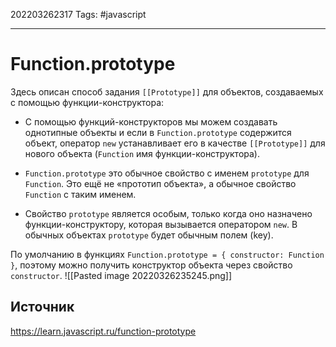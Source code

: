 202203262317
Tags: #javascript 

--- 
# Function.prototype
Здесь описан способ задания `[[Prototype]]` для объектов, создаваемых с помощью функции-конструктора:

- С помощью функций-конструкторов мы можем создавать однотипные объекты и если в `Function.prototype` содержится объект, оператор `new` устанавливает его в качестве `[[Prototype]]` для нового объекта (`Function` имя функции-конструктора).

- `Function.prototype` это обычное свойство с именем `prototype` для `Function`. Это ещё не «прототип объекта», а обычное свойство `Function` с таким именем.

- Свойство `prototype` является особым, только когда оно назначено функции-конструктору, которая вызывается оператором `new`. В обычных объектах `prototype` будет обычным полем (key).

По умолчанию в функциях `Function.prototype = { constructor: Function }`, поэтому можно получить конструктор объекта через свойство `constructor`.
![[Pasted image 20220326235245.png]]

## Источник
https://learn.javascript.ru/function-prototype